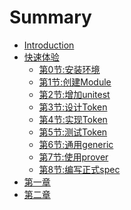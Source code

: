 # Summary

* [Introduction](README.md)
* [快速体验](00_QuickStart/README.md)
    * [第0节:安装环境](00_QuickStart/00_安装环境.md)
    * [第1节:创建Module](00_QuickStart/01_创建Module.md)
    * [第2节:增加unitest](00_QuickStart/02_增加unitest.md)
    * [第3节:设计Token](00_QuickStart/03_设计Token.md)
    * [第4节:实现Token](00_QuickStart/04_实现Token.md)
    * [第5节:测试Token](00_QuickStart/05_测试Token.md)
    * [第6节:通用generic](00_QuickStart/06_通用generic.md)
    * [第7节:使用prover](00_QuickStart/07_使用prover.md)
    * [第8节:编写正式spec](00_QuickStart/08_编写正式spec.md)
* [第一章](01_move基础/README.md)
    <!-- * [第1节](01_move基础/01_test.md) -->
* [第二章](02_move进阶/README.md)
    <!-- * [第1节](02_move进阶/01_test.md) -->
